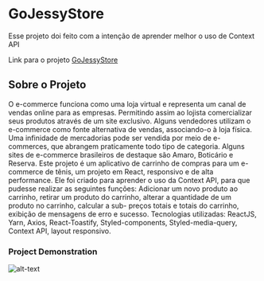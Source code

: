 # GoJessyStore

Esse projeto doi feito com a intenção de aprender melhor o uso de Context API

Link para o projeto [GoJessyStore](https://jessicadsl.github.io/ecommercenewproject/)

## Sobre o Projeto

O e-commerce funciona como uma loja virtual e representa um canal de vendas online para as empresas. Permitindo assim ao lojista comercializar seus produtos através de um site exclusivo. Alguns vendedores utilizam o e-commerce como fonte alternativa de vendas, associando-o à loja física. Uma infinidade de mercadorias pode ser vendida por meio de e-commerces, que abrangem praticamente todo tipo de categoria. Alguns sites de e-commerce brasileiros de destaque são Amaro, Boticário e Reserva. Este projeto é um aplicativo de carrinho de compras para um e-commerce de tênis, um projeto em React, responsivo e de alta performance. Ele foi criado para aprender o uso da Context API, para que pudesse realizar as seguintes funções: Adicionar um novo produto ao carrinho, retirar um produto do carrinho, alterar a quantidade de um produto no carrinho, calcular a sub- preços totais e totais do carrinho, exibição de mensagens de erro e sucesso. Tecnologias utilizadas: ReactJS, Yarn, Axios, React-Toastify, Styled-components, Styled-media-query, Context API, layout responsivo.

### Project Demonstration

![alt-text](https://media.giphy.com/media/5rzdI0rVXrUjO7oXLM/giphy.gif)
